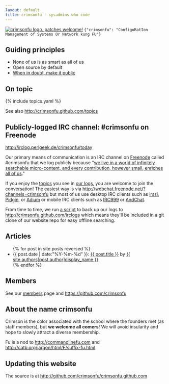 ```yaml
---
layout: default
title: crimsonfu - sysadmins who code
---
```

<a href="https://github.com/crimsonfu/crimsonfu.github.com/blob/master/images/crimsonfu-logo.svg"><img src="http://www.gravatar.com/avatar/5accd79d827a12591f4b2ba652362688?s=48" alt="crimsonfu logo, patches welcome!"></a>
`{"crimsonfu": "ConfiguRatIon Management of Systems Or Network kung FU"}`

## Guiding principles

* None of us is as smart as all of us
* Open source by default
* [When in doubt, make it public](http://www.codinghorror.com/blog/2007/04/when-in-doubt-make-it-public.html)

## On topic

{% include topics.yaml %}

See also http://crimsonfu.github.com/topics

## Publicly-logged IRC channel: #crimsonfu on Freenode

http://irclog.perlgeek.de/crimsonfu/today

Our primary means of communication is an IRC channel on [Freenode](http://freenode.net) called #crimsonfu that we log publicly because "[we live in a world of infinitely searchable micro-content, and every contribution, however small, enriches all of us](http://www.codinghorror.com/blog/2007/04/when-in-doubt-make-it-public.html)."

If you enjoy the [topics](topics) you see in [our logs][logs], you are welcome to join the conversation!  The easiest way is via http://webchat.freenode.net/?channels=crimsonfu but most of us use desktop IRC clients such as [irssi](http://www.irssi.org), [Pidgin](http://www.pidgin.im), or [Adium](http://adium.im) or mobile IRC clients such as [IRC999](http://itunes.apple.com/us/app/irc999/id360698285?mt=8) or [AndChat](https://play.google.com/store/apps/details?id=net.andchat&hl=en).

From time to time, we run [a script](bin/logfetch.pl) to back up our logs to http://crimsonfu.github.com/irclogs which means they'll be included in a git clone of our website repo for easy offline searching.

## Articles

<ul>
{% for post in site.posts reversed %}
<li>{{ post.date | date:"%Y-%m-%d" }}: <a href="{{ post.url }}">{{ post.title }}</a> by <a href="/members/{{post.author}}">{{ site.authors[post.author]display_name }}</a></li>
{% endfor %}
</ul>

## Members

See our [members](members) page and https://github.com/crimsonfu

## About the name crimsonfu

Crimson is the color associated with the school where the founders met (as staff members), but **we welcome all comers**!  We will avoid insularity and hope to slowly attract a diverse membership.

Fu is a nod to http://commandlinefu.com and http://catb.org/jargon/html/F/suffix-fu.html

## Updating this website

The source is at http://github.com/crimsonfu/crimsonfu.github.com 

[logs]: http://irclog.perlgeek.de/crimsonfu
